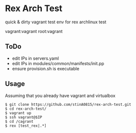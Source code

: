Rex Arch Test
===========

quick & dirty vagrant test env for rex archlinux test

vagrant:vagrant
root:vagrant

ToDo
--------
 * edit IPs in servers.yaml
 * edit IPs in modules/common/manifests/init.pp
 * ensure provision.sh is executable


Usage
-----

Assuming that you already have vagrant and virtualbox

    $ git clone https://github.com/stinA0815/rex-arch-test.git
    $ cd rex-arch-test/
    $ vagrant up
    $ ssh vagrant@$IP
    $ cd /cagrant
    $ rex [test_rex|.*]
